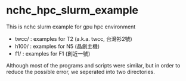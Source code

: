 # nchc_hpc_slurm_example

This is nchc slurm example for gpu hpc environment

* twcc/ : examples for T2 (a.k.a.  twcc, 台灣衫2號)
* h100/ : examples for N5 (晶創主機)
* f1/   : examples for F1 (創近一號)

Although most of the programs and scripts were similar, but in order to reduce the possible error, 
we seperated into two directories.
